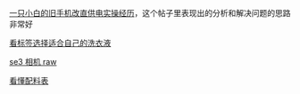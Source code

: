 

[一只小白的旧手机改直供电实操经历](https://sspai.com/post/98174)，这个帖子里表现出的分析和解决问题的思路非常好

[看标签选择适合自己的洗衣液](https://sspai.com/post/92764)

[se3 相机 raw](https://sspai.com/post/92534)

[看懂配料表](https://sspai.com/post/91911)
